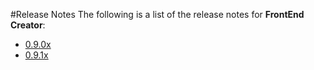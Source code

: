 #Release Notes
The following is a list of the release notes for **FrontEnd Creator**:

- [0.9.0x](./0.9.0x/readme.md)
- [0.9.1x](./0.9.1x/readme.md)

